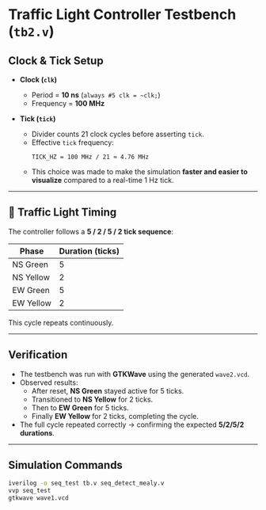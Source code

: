 # Traffic Light Controller Testbench (`tb2.v`)

## Clock & Tick Setup
- **Clock (`clk`)**
  - Period = **10 ns** (`always #5 clk = ~clk;`)
  - Frequency = **100 MHz**

- **Tick (`tick`)**
  - Divider counts 21 clock cycles before asserting `tick`.
  - Effective `tick` frequency:
    ```
    TICK_HZ = 100 MHz / 21 ≈ 4.76 MHz
    ```
  - This choice was made to make the simulation **faster and easier to visualize** compared to a real-time 1 Hz tick.

---

## 🚦 Traffic Light Timing
The controller follows a **5 / 2 / 5 / 2 tick sequence**:

| Phase        | Duration (ticks) |
|--------------|------------------|
| NS Green     | 5 |
| NS Yellow    | 2 |
| EW Green     | 5 |
| EW Yellow    | 2 |

This cycle repeats continuously.

---

## Verification
- The testbench was run with **GTKWave** using the generated `wave2.vcd`.
- Observed results:
  - After reset, **NS Green** stayed active for 5 ticks.
  - Transitioned to **NS Yellow** for 2 ticks.
  - Then to **EW Green** for 5 ticks.
  - Finally **EW Yellow** for 2 ticks, completing the cycle.
- The full cycle repeated correctly → confirming the expected **5/2/5/2 durations**.

---



## Simulation Commands
```bash
iverilog -o seq_test tb.v seq_detect_mealy.v
vvp seq_test
gtkwave wave1.vcd


